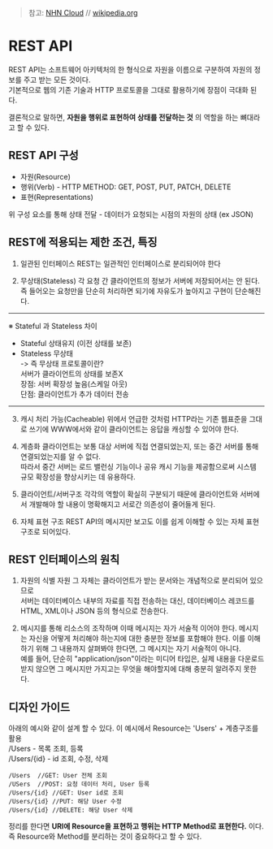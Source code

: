 >참고: [NHN Cloud](https://meetup.toast.com/posts/92) // [wikipedia.org](https://ko.wikipedia.org/wiki/REST)
# REST API

REST API는 소프트웨어 아키텍처의 한 형식으로 자원을 이름으로 구분하여 자원의 정보를 주고 받는 모든 것이다. <br>
기본적으로 웹의 기존 기술과 HTTP 프로토콜을 그대로 활용하기에 장점이 극대화 된다. <br>

결론적으로 말하면, **자원을 행위로 표현하여 상태를 전달하는 것** 의 역할을 하는 뼈대라고 할 수 있다.

## REST API 구성

+ 자원(Resource) 
+ 행위(Verb) - HTTP METHOD: GET, POST, PUT, PATCH, DELETE
+ 표현(Representations)

위 구성 요소를 통해 상태 전달 - 데이터가 요청되는 시점의 자원의 상태 (ex JSON)

## REST에 적용되는 제한 조건, 특징

1. 일관된 인터페이스
REST는 일관적인 인터페이스로 분리되어야 한다

2. 무상태(Stateless)
각 요청 간 클라이언트의 정보가 서버에 저장되어서는 안 된다. 즉 들어오는 요청만을 단순히 처리하면 되기에 자유도가 높아지고 구현이 단순해진다. <br>

---

※ Stateful 과 Stateless 차이 <br>
- Stateful 상태유지 (이전 상태를 보존) <br>
- Stateless 무상태 <br>
-> 즉 무상태 프로토콜이란? <br>
서버가 클라이언트의 상태를 보존X <br>
장점: 서버 확장성 높음(스케일 아웃) <br>
단점: 클라이언트가 추가 데이터 전송

---

3. 캐시 처리 가능(Cacheable)
위에서 언급한 것처럼 HTTP라는 기존 웹표준을 그대로 쓰기에 WWW에서와 같이 클라이언트는 응답을 캐싱할 수 있어야 한다.

4. 계층화
클라이언트는 보통 대상 서버에 직접 연결되었는지, 또는 중간 서버를 통해 연결되었는지를 알 수 없다. <br>
따라서 중간 서버는 로드 밸런싱 기능이나 공유 캐시 기능을 제공함으로써 시스템 규모 확장성을 향상시키는 데 유용하다.

5. 클라이언트/서버구조
각각의 역할이 확실히 구분되기 때문에 클라이언트와 서버에서 개발해야 할 내용이 명확해지고 서로간 의존성이 줄어들게 된다.

6. 자체 표현 구조
REST API의 메시지만 보고도 이를 쉽게 이해할 수 있는 자체 표현 구조로 되어있다.

## REST 인터페이스의 원칙 

1. 자원의 식별
자원 그 자체는 클라이언트가 받는 문서와는 개념적으로 분리되어 있으므로 <br>
서버는 데이터베이스 내부의 자료를 직접 전송하는 대신, 데이터베이스 레코드를 HTML, XML이나 JSON 등의 형식으로 전송한다.

2. 메시지를 통해 리소스의 조작하며 이때 메시지는 자가 서술적 이어야 한다.
메시지는 자신을 어떻게 처리해야 하는지에 대한 충분한 정보를 포함해야 한다. 이를 이해하기 위해 그 내용까지 살펴봐야 한다면, 그 메시지는 자기 서술적이 아니다. <br>
예를 들어, 단순히 "application/json"이라는 미디어 타입은, 실제 내용을 다운로드 받지 않으면 그 메시지만 가지고는 무엇을 해야할지에 대해 충분히 알려주지 못한다.

## 디자인 가이드

아래의 예시와 같이 설계 할 수 있다. 이 예시에서 Resource는 'Users' + 계층구조를 활용 <br>
/Users - 목록 조회, 등록 <br>
/Users/{id} - id 조회, 수정, 삭제  <br>

```
/Users  //GET: User 전체 조회
/USers  //POST: 요청 데이터 처리, User 등록
/Users/{id} //GET: User id로 조회
/Users/{id} //PUT: 해당 User 수정
/Users/{id} //DELETE: 해당 User 삭제
```

정리를 한다면 **URI에 Resource을 표현하고 행위는 HTTP Method로 표현한다.** 이다. <br>
즉 Resource와 Method를 분리하는 것이 중요하다고 할 수 있다. <br>